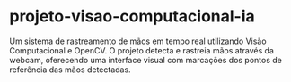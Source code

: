 # projeto-visao-computacional-ia
Um sistema de rastreamento de mãos em tempo real utilizando Visão Computacional e OpenCV. O projeto detecta e rastreia mãos através da webcam, oferecendo uma interface visual com marcações dos pontos de referência das mãos detectadas.
